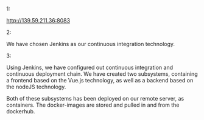 1: 

http://139.59.211.36:8083

2: 

We have chosen Jenkins as our continuous integration technology.

3: 

Using Jenkins, we have configured out continuous integration and continuous deployment chain. 
We have created two subsystems, containing a frontend based on the Vue.js technology, as well as a backend based on the nodeJS technology.

Both of these subsystems has been deployed on our remote server, as containers. The docker-images are stored and pulled in and from the dockerhub.

